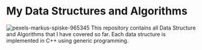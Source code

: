 # My Data Structures and Algorithms
![pexels-markus-spiske-965345](https://user-images.githubusercontent.com/90231496/173259884-7ec9d222-767c-4c5a-8908-f7f87c549fba.jpg)
This repository contains all Data Structure and Algorithms that I have covered so far. Each data structure is implemented in C++ using generic programming. 
